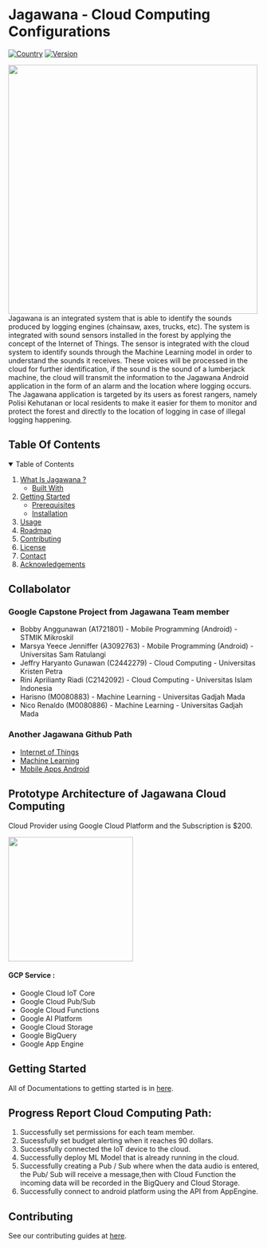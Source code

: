 # Jagawana - Cloud Computing Configurations
[![Country](https://img.shields.io/badge/country-Indonesia-blue.svg)](#)
[![Version](https://img.shields.io/badge/Jagawana-Alpha-brightgreen.svg?maxAge=259200)]()


<img src="https://user-images.githubusercontent.com/47622164/119649272-a5008a00-be4c-11eb-9524-a7c4bd7e89b7.png" width="500">
Jagawana is an integrated system that is able to identify the sounds produced by logging engines (chainsaw, axes, trucks, etc). The system is integrated with sound sensors installed in the forest by applying the concept of the Internet of Things. The sensor is integrated with the cloud system to identify sounds through the Machine Learning model in order to understand the sounds it receives. These voices will be processed in the cloud for further identification, if the sound is the sound of a lumberjack machine, the cloud will transmit the information to the Jagawana Android application in the form of an alarm and the location where logging occurs. The Jagawana application is targeted by its users as forest rangers, namely Polisi Kehutanan or local residents to make it easier for them to monitor and protect the forest and directly to the location of logging in case of illegal logging happening.

## Table Of Contents
<!-- TABLE OF CONTENTS -->
<details open="open">
  <summary>Table of Contents</summary>
  <ol>
    <li>
      <a href="#jagawana-cloud-computing-configurations">What Is Jagawana ?</a>
      <ul>
        <li><a href="#built-with">Built With</a></li>
      </ul>
    </li>
    <li>
      <a href="#getting-started">Getting Started</a>
      <ul>
        <li><a href="#prerequisites">Prerequisites</a></li>
        <li><a href="#installation">Installation</a></li>
      </ul>
    </li>
    <li><a href="#usage">Usage</a></li>
    <li><a href="#roadmap">Roadmap</a></li>
    <li><a href="#contributing">Contributing</a></li>
    <li><a href="#license">License</a></li>
    <li><a href="#contact">Contact</a></li>
    <li><a href="#acknowledgements">Acknowledgements</a></li>
  </ol>
</details>

## Collabolator
### Google Capstone Project from Jagawana Team member
- Bobby Anggunawan (A1721801) - Mobile Programming (Android) - STMIK Mikroskil
- Marsya Yeece Jenniffer (A3092763) - Mobile Programming (Android) - Universitas Sam Ratulangi
- Jeffry Haryanto Gunawan (C2442279) - Cloud Computing - Universitas Kristen Petra
- Rini Aprilianty Riadi (C2142092) - Cloud Computing - Universitas Islam Indonesia
- Harisno (M0080883) - Machine Learning - Universitas Gadjah Mada
- Nico Renaldo (M0080886) - Machine Learning - Universitas Gadjah Mada

### Another Jagawana Github Path
* [Internet of Things]()
* [Machine Learning](https://github.com/nicorenaldo/jagawana-ml)
* [Mobile Apps Android](https://github.com/Bobby-Anggunawan/Jagawana-AndroidApp)

## Prototype Architecture of Jagawana Cloud Computing
Cloud Provider using Google Cloud Platform and the Subscription is $200.

<img src="https://user-images.githubusercontent.com/47622164/119015884-8a995d00-b9c3-11eb-8222-de83b5105a73.jpeg" width="250">

#### GCP Service :
- Google Cloud IoT Core
- Google Cloud Pub/Sub
- Google Cloud Functions
- Google AI Platform
- Google Cloud Storage
- Google BigQuery
- Google App Engine

## Getting Started
All of Documentations to getting started is in [here](https://github.com/jeffrywu28/jagawana-cloud/services/gettingstarted.md).

## Progress Report Cloud Computing Path:
1. Successfully set permissions for each team member.
2. Sucessfully set budget alerting when it reaches 90 dollars.
3. Successfully connected the IoT device to the cloud.
4. Successfully deploy ML Model that is already running in the cloud.
5. Successfully creating a Pub / Sub where when the data audio is entered, the Pub/ Sub will receive a message,then with Cloud Function the incoming data will be recorded in the BigQuery and Cloud Storage.
6. Successfully connect to android platform using the API from AppEngine.

## 

## Contributing
See our contributing guides at [here](https://github.com/jeffrywu28/jagawana-cloud/contributing.md).
